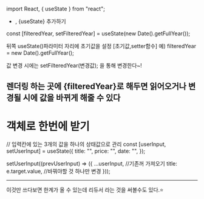 import React, { useState } from "react";

- , {useState} 추가하기

const [filteredYear, setFilteredYear] = useState(new Date().getFullYear());

뒤쪽 useState()파라미터 자리에 
초기값을 설정
[초기값,setter함수]
예) filteredYear = new Date().getFullYear();

값 변경 시에는 setFilteredYear(변경값);
을 통해 변경한다~!

렌더링 하는 곳에 {filteredYear}로 해두면
읽어오거나 변경될 시에 값을 바뀌게 해줄 수 있다
---
# 객체로 한번에 받기

  // 입력칸에 있는 3개의 값을 하나의 상태값으로 관리
  const [userInput, setUserInput] = useState({
    title: "",
    price: "",
    date: "",
  });

  setUserInput((prevUserInput) => ({
      ...userInput,             //기존꺼 가져오기
      title: e.target.value,   //바꿔야할 것 하나만 변경
    }));


---
이것만 쓰다보면 한계가 올 수 있는데
리듀서 라는 것을 써볼수도 있다.⭐️